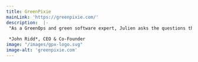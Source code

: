 ```yaml
---
title: GreenPixie
mainLink: 'https://greenpixie.com/'
description:  |-
 "As a GreenOps and green software expert, Julien asks the questions that open up paths to real decarbonisation across finops and engineering. His knowledge and passion for IT sustainability separates him from the average sustainability professional."
  
 *John Ridd*, CEO & Co-Founder
image: "/images/gpx-logo.svg"
image-alt: 'greenpixie.com'
---
```




